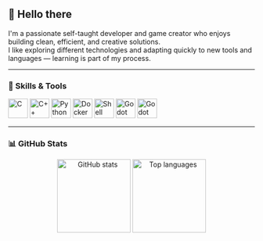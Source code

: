 ## 👋 Hello there

I'm a passionate self-taught developer and game creator who enjoys building clean, efficient, and creative solutions.  
I like exploring different technologies and adapting quickly to new tools and languages — learning is part of my process.

---

### 🧠 Skills & Tools

<p align="left">
  <img src="https://devicon-website.vercel.app/api/c/original.svg" alt="C" width="40" height="40"/>
  <img src="https://devicon-website.vercel.app/api/cplusplus/original.svg" alt="C++" width="40" height="40"/>
  <img src="https://devicon-website.vercel.app/api/python/original.svg" alt="Python" width="40" height="40"/>
  <img src="https://devicon-website.vercel.app/api/docker/original.svg" alt="Docker" width="40" height="40"/>
  <img src="https://devicon-website.vercel.app/api/bash/original.svg" alt="Shell" width="40" height="40"/>
  <img src="https://devicon-website.vercel.app/api/godot/original.svg" alt="Godot" width="40" height="40"/>
  <img src="https://devicon-website.vercel.app/api/vscode/original.svg" alt="Godot" width="40" height="40"/>
</p>

---

### 📊 GitHub Stats

<p align="center">
  <img src="https://github-readme-stats.vercel.app/api?username=mr-akoton&theme=vue-dark&show_icons=true&hide_border=false&count_private=true" alt="GitHub stats" height="150"/>
  <img src="https://github-readme-streak-stats.herokuapp.com/?user=mr-akoton&theme=vue-dark&hide_border=false" alt="Top languages" height="150"/>
</p>

